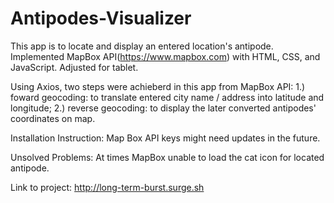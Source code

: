 # Antipodes-Visualizer

This app is to locate and display an entered location's antipode.
Implemented MapBox API(https://www.mapbox.com) with HTML, CSS, and JavaScript. Adjusted for tablet. 

Using Axios, two steps were achieberd in this app from MapBox API: 
1.) foward geocoding: to translate entered city name / address into latitude and longitude; 
2.) reverse geocoding: to display the later converted antipodes' coordinates on map.

Installation Instruction:
Map Box API keys might need updates in the future.

Unsolved Problems:
At times MapBox unable to load the cat icon for located antipode.


Link to project: http://long-term-burst.surge.sh



